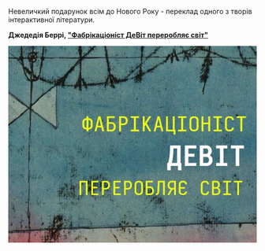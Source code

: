 Невеличкий подарунок всім до Нового Року - переклад одного з творів інтерактивної літератури. 

**Джедедія Беррі, ["Фабрікаціоніст ДеВіт переробляє світ"](
https://technix.itch.io/fabricationist)**

[![Фабрікаціоніст ДеВіт переробляє світ](./2023-12-31-fabricationist.jpg)](https://technix.itch.io/fabricationist)